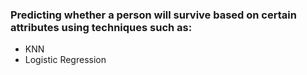 ### Predicting whether a person will survive based on certain attributes using techniques such as:
- KNN
- Logistic Regression
